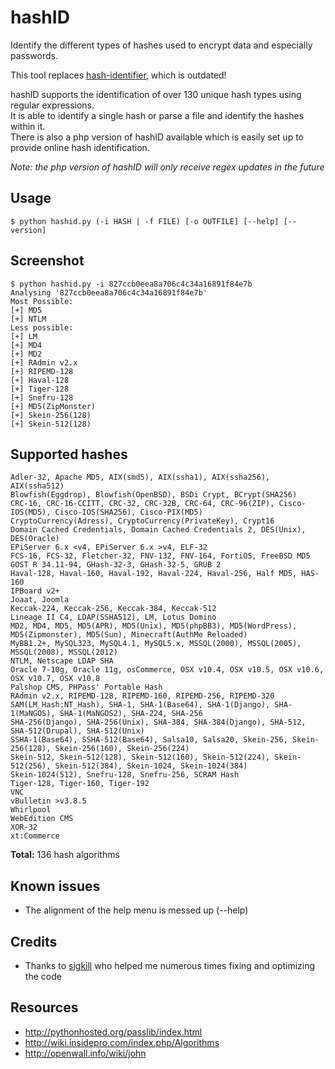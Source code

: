 hashID
======

Identify the different types of hashes used to encrypt data and especially passwords.

This tool replaces [hash-identifier](http://code.google.com/p/hash-identifier/), which is outdated!

hashID supports the identification of over 130 unique hash types using regular expressions.           
It is able to identify a single hash or parse a file and identify the hashes within it.    
There is also a php version of hashID available which is easily set up to provide online hash identification.    


_Note: the php version of hashID will only receive regex updates in the future_


Usage
------
```
$ python hashid.py (-i HASH | -f FILE) [-o OUTFILE] [--help] [--version]
```


Screenshot
------
```
$ python hashid.py -i 827ccb0eea8a706c4c34a16891f84e7b
Analysing '827ccb0eea8a706c4c34a16891f84e7b'
Most Possible:
[+] MD5
[+] NTLM
Less possible:
[+] LM
[+] MD4
[+] MD2
[+] RAdmin v2.x
[+] RIPEMD-128
[+] Haval-128
[+] Tiger-128
[+] Snefru-128
[+] MD5(ZipMonster)
[+] Skein-256(128)
[+] Skein-512(128)
```

Supported hashes
------
```
Adler-32, Apache MD5, AIX(smd5), AIX(ssha1), AIX(ssha256), AIX(ssha512)
Blowfish(Eggdrop), Blowfish(OpenBSD), BSDi Crypt, BCrypt(SHA256)
CRC-16, CRC-16-CCITT, CRC-32, CRC-32B, CRC-64, CRC-96(ZIP), Cisco-IOS(MD5), Cisco-IOS(SHA256), Cisco-PIX(MD5)
CryptoCurrency(Adress), CryptoCurrency(PrivateKey), Crypt16
Domain Cached Credentials, Domain Cached Credentials 2, DES(Unix), DES(Oracle)
EPiServer 6.x <v4, EPiServer 6.x >v4, ELF-32
FCS-16, FCS-32, Fletcher-32, FNV-132, FNV-164, FortiOS, FreeBSD MD5
GOST R 34.11-94, GHash-32-3, GHash-32-5, GRUB 2
Haval-128, Haval-160, Haval-192, Haval-224, Haval-256, Half MD5, HAS-160
IPBoard v2+
Joaat, Joomla
Keccak-224, Keccak-256, Keccak-384, Keccak-512
Lineage II C4, LDAP(SSHA512), LM, Lotus Domino
MD2, MD4, MD5, MD5(APR), MD5(Unix), MD5(phpBB3), MD5(WordPress), MD5(Zipmonster), MD5(Sun), Minecraft(AuthMe Reloaded)
MyBB1.2+, MySQL323, MySQL4.1, MySQL5.x, MSSQL(2000), MSSQL(2005), MSSQL(2008), MSSQL(2012)
NTLM, Netscape LDAP SHA
Oracle 7-10g, Oracle 11g, osCommerce, OSX v10.4, OSX v10.5, OSX v10.6, OSX v10.7, OSX v10.8
Palshop CMS, PHPass' Portable Hash
RAdmin v2.x, RIPEMD-128, RIPEMD-160, RIPEMD-256, RIPEMD-320
SAM(LM_Hash:NT_Hash), SHA-1, SHA-1(Base64), SHA-1(Django), SHA-1(MaNGOS), SHA-1(MaNGOS2), SHA-224, SHA-256
SHA-256(Django), SHA-256(Unix), SHA-384, SHA-384(Django), SHA-512, SHA-512(Drupal), SHA-512(Unix)
SSHA-1(Base64), SSHA-512(Base64), Salsa10, Salsa20, Skein-256, Skein-256(128), Skein-256(160), Skein-256(224)
Skein-512, Skein-512(128), Skein-512(160), Skein-512(224), Skein-512(256), Skein-512(384), Skein-1024, Skein-1024(384)
Skein-1024(512), Snefru-128, Snefru-256, SCRAM Hash
Tiger-128, Tiger-160, Tiger-192
VNC
vBulletin >v3.8.5
Whirlpool
WebEdition CMS
XOR-32
xt:Commerce
```
**Total:** 136 hash algorithms

Known issues
------
* The alignment of the help menu is messed up (--help)

Credits
------
* Thanks to [sigkill](https://github.com/sigkill-rcode) who helped me numerous times fixing and optimizing the code

Resources
------
* http://pythonhosted.org/passlib/index.html
* http://wiki.insidepro.com/index.php/Algorithms
* http://openwall.info/wiki/john